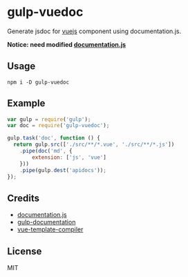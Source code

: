 # gulp-vuedoc

Generate jsdoc for [vuejs](http://vuejs.org) component using documentation.js.

**Notice: need modified [documentation.js](https://github.com/xiaoping0x/documentation)**

## Usage

    npm i -D gulp-vuedoc

## Example

```js
var gulp = require('gulp');
var doc = require('gulp-vuedoc');

gulp.task('doc', function () {
  return gulp.src(['./src/**/*.vue', './src/**/*.js'])
    .pipe(doc('md', {
        extension: ['js', 'vue']
    }))
    .pipe(gulp.dest('apidocs'));
});
```

## Credits

* [documentation.js](https://github.com/documentationjs/documentation)
* [gulp-documentation](https://github.com/documentationjs/gulp-documentation)
* [vue-template-compiler](https://github.com/vuejs/vue)

## License

MIT

